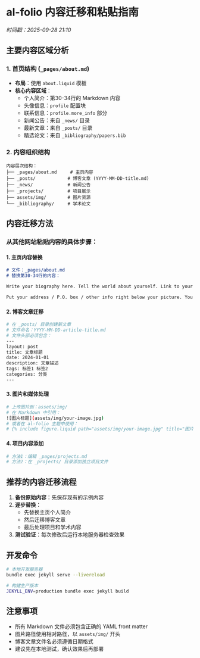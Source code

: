 # al-folio 内容迁移和粘贴指南

*时间戳：2025-09-28 21:10*

## 主要内容区域分析

### 1. 首页结构 (`_pages/about.md`)
- **布局**：使用 `about.liquid` 模板
- **核心内容区域**：
  - 个人简介：第30-34行的 Markdown 内容
  - 头像信息：`profile` 配置块
  - 联系信息：`profile.more_info` 部分
  - 新闻公告：来自 `_news/` 目录
  - 最新文章：来自 `_posts/` 目录
  - 精选论文：来自 `_bibliography/papers.bib`

### 2. 内容组织结构
```
内容层次结构：
├── _pages/about.md     # 主页内容
├── _posts/            # 博客文章 (YYYY-MM-DD-title.md)
├── _news/             # 新闻公告
├── _projects/         # 项目展示
├── assets/img/        # 图片资源
└── _bibliography/     # 学术论文
```

## 内容迁移方法

### 从其他网站粘贴内容的具体步骤：

#### 1. 主页内容替换
```markdown
# 文件：_pages/about.md
# 替换第30-34行的内容：

Write your biography here. Tell the world about yourself. Link to your favorite [subreddit](http://reddit.com). You can put a picture in, too. The code is already in, just name your picture `prof_pic.jpg` and put it in the `img/` folder.

Put your address / P.O. box / other info right below your picture. You can also disable any of these elements by editing `profile` property of the YAML header of your `_pages/about.md`. Edit `_bibliography/papers.bib` and Jekyll will render your [publications page](/al-folio/publications/) automatically.
```

#### 2. 博客文章迁移
```bash
# 在 _posts/ 目录创建新文章
# 文件命名：YYYY-MM-DD-article-title.md
# 文件头部必须包含：
---
layout: post
title: 文章标题
date: 2024-01-01
description: 文章描述
tags: 标签1 标签2
categories: 分类
---
```

#### 3. 图片和媒体处理
```bash
# 上传图片到：assets/img/
# 在 Markdown 中引用：
![图片标题](assets/img/your-image.jpg)
# 或者在 al-folio 主题中使用：
# {% include figure.liquid path="assets/img/your-image.jpg" title="图片标题" class="img-fluid rounded z-depth-1" %}
```

#### 4. 项目内容添加
```bash
# 方法1：编辑 _pages/projects.md
# 方法2：在 _projects/ 目录添加独立项目文件
```

## 推荐的内容迁移流程

1. **备份原始内容**：先保存现有的示例内容
2. **逐步替换**：
   - 先替换主页个人简介
   - 然后迁移博客文章
   - 最后处理项目和学术内容
3. **测试验证**：每次修改后运行本地服务器检查效果

## 开发命令
```bash
# 本地开发服务器
bundle exec jekyll serve --livereload

# 构建生产版本
JEKYLL_ENV=production bundle exec jekyll build
```

## 注意事项
- 所有 Markdown 文件必须包含正确的 YAML front matter
- 图片路径使用相对路径，以 `assets/img/` 开头
- 博客文章文件名必须遵循日期格式
- 建议先在本地测试，确认效果后再部署